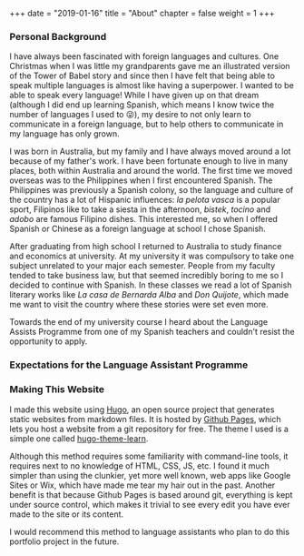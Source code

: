 +++
date = "2019-01-16"
title = "About"
chapter = false
weight = 1
+++

### Personal Background

I have always been fascinated with foreign languages and cultures. One Christmas when I was little my grandparents gave me an illustrated version of the Tower of Babel story and since then I have felt that being able to speak multiple languages is almost like having a superpower. I wanted to be able to speak every language! While I have given up on that dream (although I did end up learning Spanish, which means I know twice the number of languages I used to 😜), my desire to not only learn to communicate in a foreign language, but to help others to communicate in my language has only grown.

I was born in Australia, but my family and I have always moved around a lot because of my father's work. I have been fortunate enough to live in many places, both within Australia and around the world. The first time we moved overseas was to the Philippines when I first encountered Spanish. The Philippines was previously a Spanish colony, so the language and culture of the country has a lot of Hispanic influences: *la pelota vasca* is a popular sport, Filipinos like to take a siesta in the afternoon, *bistek*, *tocino* and *adobo* are famous Filipino dishes. This interested me, so when I offered Spanish or Chinese as a foreign language at school I chose Spanish.

After graduating from high school I returned to Australia to study finance and economics at university. At my university it was compulsory to take one subject unrelated to your major each semester. People from my faculty tended to take business law, but that seemed incredibly boring to me so I decided to continue with Spanish. In these classes we read a lot of Spanish literary works like *La casa de Bernarda Alba* and *Don Quijote*, which made me want to visit the country where these stories were set even more.

Towards the end of my university course I heard about the Language Assists Programme from one of my Spanish teachers and couldn't resist the opportunity to apply.

### Expectations for the Language Assistant Programme



### Making This Website

I made this website using [Hugo](https://gohugo.io), an open source project that generates static websites from markdown files. It is hosted by [Github Pages](https://pages.github.com), which lets you host a website from a git repository for free. The theme I used is a simple one called [hugo-theme-learn](https://github.com/matcornic/hugo-theme-learn).

Although this method requires some familiarity with command-line tools, it requires next to no knowledge of HTML, CSS, JS, etc. I found it much simpler than using the clunkier, yet more well known, web apps like Google Sites or Wix, which have made me tear my hair out in the past. Another benefit is that because Github Pages is based around git, everything is kept under source control, which makes it trivial to see every edit you have ever made to the site or its content.

I would recommend this method to language assistants who plan to do this portfolio project in the future.